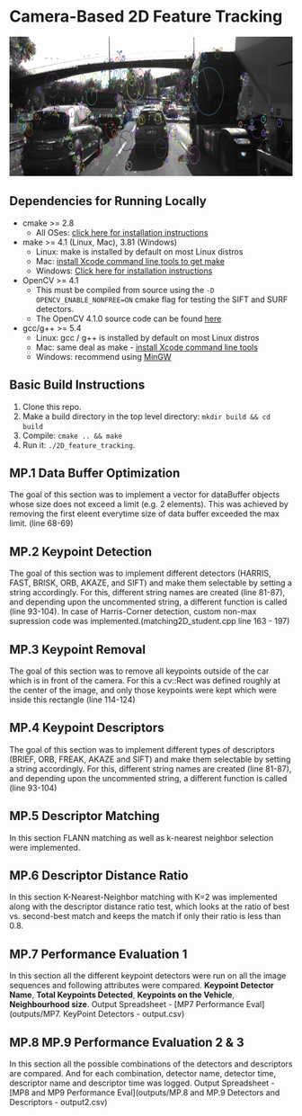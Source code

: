 # Camera-Based 2D Feature Tracking

<img src="images/keypoints.png" width="820" height="248" />

## Dependencies for Running Locally
* cmake >= 2.8
  * All OSes: [click here for installation instructions](https://cmake.org/install/)
* make >= 4.1 (Linux, Mac), 3.81 (Windows)
  * Linux: make is installed by default on most Linux distros
  * Mac: [install Xcode command line tools to get make](https://developer.apple.com/xcode/features/)
  * Windows: [Click here for installation instructions](http://gnuwin32.sourceforge.net/packages/make.htm)
* OpenCV >= 4.1
  * This must be compiled from source using the `-D OPENCV_ENABLE_NONFREE=ON` cmake flag for testing the SIFT and SURF detectors.
  * The OpenCV 4.1.0 source code can be found [here](https://github.com/opencv/opencv/tree/4.1.0)
* gcc/g++ >= 5.4
  * Linux: gcc / g++ is installed by default on most Linux distros
  * Mac: same deal as make - [install Xcode command line tools](https://developer.apple.com/xcode/features/)
  * Windows: recommend using [MinGW](http://www.mingw.org/)

## Basic Build Instructions

1. Clone this repo.
2. Make a build directory in the top level directory: `mkdir build && cd build`
3. Compile: `cmake .. && make`
4. Run it: `./2D_feature_tracking`.

## MP.1 Data Buffer Optimization
The goal of this section was to implement a vector for dataBuffer objects whose size does not exceed a limit (e.g. 2 elements). This was achieved by removing the first eleent everytime size of data buffer exceeded the max limit. (line 68-69)

## MP.2 Keypoint Detection
The goal of this section was to implement different detectors (HARRIS, FAST, BRISK, ORB, AKAZE, and SIFT) and make them selectable by setting a string accordingly. For this, different string names are created (line 81-87), and depending upon the uncommented string, a different function is called (line 93-104). In case of Harris-Corner detection, custom non-max supression code was implemented.(matching2D_student.cpp line 163 - 197)

## MP.3 Keypoint Removal
The goal of this section was to remove all keypoints outside of the car which is in front of the camera. For this a cv::Rect was defined roughly at the center of the image, and only those keypoints were kept which were inside this rectangle (line 114-124)

## MP.4 Keypoint Descriptors
The goal of this section was to implement different types of descriptors (BRIEF, ORB, FREAK, AKAZE and SIFT) and make them selectable by setting a string accordingly. For this, different string names are created (line 81-87), and depending upon the uncommented string, a different function is called (line 93-104)

## MP.5 Descriptor Matching
In this section FLANN matching as well as k-nearest neighbor selection were implemented. 

## MP.6 Descriptor Distance Ratio	
In this section K-Nearest-Neighbor matching with K=2 was implemented along with the descriptor distance ratio test, which looks at the ratio of best vs. second-best match and keeps the match if only their ratio is less than 0.8.

## MP.7 Performance Evaluation 1
In this section all the different keypoint detectors were run on all the image sequences and following attributes were compared. <b>Keypoint Detector Name</b>, <b>Total Keypoints Detected</b>, <b> Keypoints on the Vehicle</b>, <b> Neighbourhood size</b>.
Output Spreadsheet - [MP7 Performance Eval](outputs/MP7. KeyPoint Detectors - output.csv)

## MP.8 MP.9 Performance Evaluation 2 & 3
In this section all the possible combinations of the detectors and descriptors are compared. And for each combination, detector name, detector time, descriptor name and descriptor time was logged.
Output Spreadsheet - [MP8 and MP9 Performance Eval](outputs/MP.8 and MP.9 Detectors and Descriptors - output2.csv)

